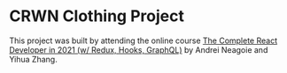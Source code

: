 # CRWN Clothing Project

This project was built by attending the online course [The Complete React Developer in 2021 (w/ Redux, Hooks, GraphQL)](https://www.udemy.com/course/complete-react-developer-zero-to-mastery/) by Andrei Neagoie and Yihua Zhang.
